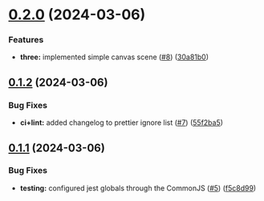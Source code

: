 # [0.2.0](https://github.com/dakorsun/super-duper-barnacle/compare/v0.1.2...v0.2.0) (2024-03-06)


### Features

* **three:** implemented simple canvas scene ([#8](https://github.com/dakorsun/super-duper-barnacle/issues/8)) ([30a81b0](https://github.com/dakorsun/super-duper-barnacle/commit/30a81b0fbe4ce107a94a90f40cb6cd5a90b3a99b))

## [0.1.2](https://github.com/dakorsun/super-duper-barnacle/compare/v0.1.1...v0.1.2) (2024-03-06)


### Bug Fixes

* **ci+lint:** added changelog to prettier ignore list ([#7](https://github.com/dakorsun/super-duper-barnacle/issues/7)) ([55f2ba5](https://github.com/dakorsun/super-duper-barnacle/commit/55f2ba552cac276d994705e3b42f09d1cc3e2b79))

## [0.1.1](https://github.com/dakorsun/super-duper-barnacle/compare/v0.1.0...v0.1.1) (2024-03-06)


### Bug Fixes

* **testing:** configured jest globals through the CommonJS ([#5](https://github.com/dakorsun/super-duper-barnacle/issues/5)) ([f5c8d99](https://github.com/dakorsun/super-duper-barnacle/commit/f5c8d9977c813f88de78e1ee1cea0957604d54a7))
